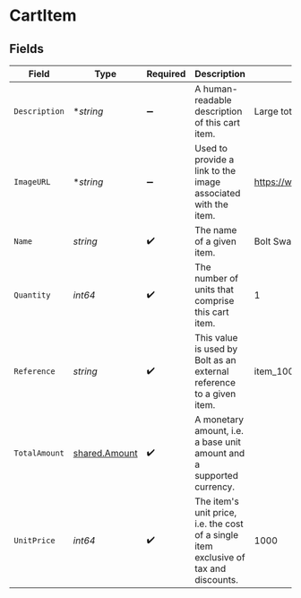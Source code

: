 # CartItem


## Fields

| Field                                                                                 | Type                                                                                  | Required                                                                              | Description                                                                           | Example                                                                               |
| ------------------------------------------------------------------------------------- | ------------------------------------------------------------------------------------- | ------------------------------------------------------------------------------------- | ------------------------------------------------------------------------------------- | ------------------------------------------------------------------------------------- |
| `Description`                                                                         | **string*                                                                             | :heavy_minus_sign:                                                                    | A human-readable description of this cart item.                                       | Large tote with Bolt logo.                                                            |
| `ImageURL`                                                                            | **string*                                                                             | :heavy_minus_sign:                                                                    | Used to provide a link to the image associated with the item.                         | https://www.example.com/products/123456/images/1.png                                  |
| `Name`                                                                                | *string*                                                                              | :heavy_check_mark:                                                                    | The name of a given item.                                                             | Bolt Swag Bag                                                                         |
| `Quantity`                                                                            | *int64*                                                                               | :heavy_check_mark:                                                                    | The number of units that comprise this cart item.                                     | 1                                                                                     |
| `Reference`                                                                           | *string*                                                                              | :heavy_check_mark:                                                                    | This value is used by Bolt as an external reference to a given item.                  | item_100                                                                              |
| `TotalAmount`                                                                         | [shared.Amount](../../../pkg/models/shared/amount.md)                                 | :heavy_check_mark:                                                                    | A monetary amount, i.e. a base unit amount and a supported currency.                  |                                                                                       |
| `UnitPrice`                                                                           | *int64*                                                                               | :heavy_check_mark:                                                                    | The item's unit price, i.e. the cost of a single item exclusive of tax and discounts. | 1000                                                                                  |